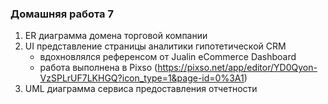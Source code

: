 ### Домашняя работа 7
1. ER диаграмма домена торговой компании
2. UI представление страницы аналитики гипотетической CRM
    * вдохновлялся референсом от Jualin eCommerce Dashboard
    * работа выполнена в Pixso (https://pixso.net/app/editor/YD0Qyon-VzSPLrUF7LKHGQ?icon_type=1&page-id=0%3A1)
3. UML диаграмма сервиса предоставления отчетности